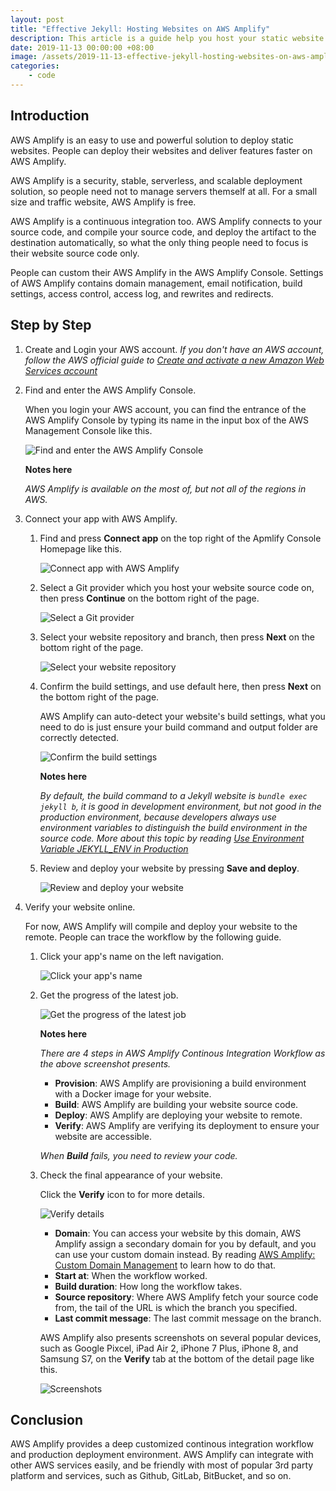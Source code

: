 ```yaml
---
layout: post
title: "Effective Jekyll: Hosting Websites on AWS Amplify"
description: This article is a guide help you host your static website on AWS Amplify
date: 2019-11-13 00:00:00 +08:00
image: /assets/2019-11-13-effective-jekyll-hosting-websites-on-aws-amplify/banner.jpg
categories:
    - code
---
```


## Introduction

AWS Amplify is an easy to use and powerful solution to deploy static websites. People can deploy their websites and deliver features faster on AWS Amplify.

AWS Amplify is a security, stable, serverless, and scalable deployment solution, so people need not to manage servers themself at all. For a small size and traffic website, AWS Amplify is free.

AWS Amplify is a continuous integration too. AWS Amplify connects to your source code, and compile your source code, and deploy the artifact to the destination automatically, so what the only thing people need to focus is their website source code only.

People can custom their AWS Amplify in the AWS Amplify Console. Settings of AWS Amplify contains domain management, email notification, build settings, access control, access log, and rewrites and redirects.

## Step by Step

1. Create and Login your AWS account. *If you don't have an AWS account, follow the AWS official guide to [Create and activate a new Amazon Web Services account](https://aws.amazon.com/premiumsupport/knowledge-center/create-and-activate-aws-account/?nc1=h_ls)*

2. Find and enter the AWS Amplify Console.

    When you login your AWS account, you can find the entrance of the AWS Amplify Console by typing its name in the input box of the AWS Management Console like this.

    ![Find and enter the AWS Amplify Console](/assets/2019-11-13-effective-jekyll-hosting-websites-on-aws-amplify/step-2.jpg)

    **Notes here**

    *AWS Amplify is available on the most of, but not all of the regions in AWS.*

3. Connect your app with AWS Amplify.

    1. Find and press **Connect app** on the top right of the Apmlify Console Homepage like this.

        ![Connect app with AWS Amplify](/assets/2019-11-13-effective-jekyll-hosting-websites-on-aws-amplify/step-3-1.jpg)

    2. Select a Git provider which you host your website source code on, then press **Continue** on the bottom right of the page.

        ![Select a Git provider](/assets/2019-11-13-effective-jekyll-hosting-websites-on-aws-amplify/step-3-2.jpg)

    3. Select your website repository and branch, then press **Next** on the bottom right of the page.

        ![Select your website repository](/assets/2019-11-13-effective-jekyll-hosting-websites-on-aws-amplify/step-3-3.jpg)

    4. Confirm the build settings, and use default here, then press **Next** on the bottom right of the page.

        AWS Amplify can auto-detect your website's build settings, what you need to do is just ensure your build command and output folder are correctly detected.

        ![Confirm the build settings](/assets/2019-11-13-effective-jekyll-hosting-websites-on-aws-amplify/step-3-4.jpg)

        **Notes here**

        *By default, the build command to a Jekyll website is `bundle exec jekyll b`, it is good in development environment, but not good in the production environment, because developers always use environment variables to distinguish the build environment in the source code. More about this topic by reading [Use Environment Variable JEKYLL_ENV in Production](/tips-aws-amplify-settings-static-website#use-environment-variable-jekyll_env-in-production)*

    5. Review and deploy your website by pressing **Save and deploy**.

        ![Review and deploy your website](/assets/2019-11-13-effective-jekyll-hosting-websites-on-aws-amplify/step-3-5.jpg)

4. Verify your website online.

    For now, AWS Amplify will compile and deploy your website to the remote. People can trace the workflow by the following guide.

    1. Click your app's name on the left navigation.

        ![Click your app's name](/assets/2019-11-13-effective-jekyll-hosting-websites-on-aws-amplify/step-4-1.jpg)

    2. Get the progress of the latest job.

        ![Get the progress of the latest job](/assets/2019-11-13-effective-jekyll-hosting-websites-on-aws-amplify/step-4-2.jpg)

        **Notes here**

        *There are 4 steps in AWS Amplify Continous Integration Workflow as the above screenshot presents.*

        * **Provision**: AWS Amplify are provisioning a build environment with a Docker image for your website.
        * **Build**: AWS Amplify are building your website source code.
        * **Deploy**: AWS Amplify are deploying your website to remote.
        * **Verify**: AWS Amplify are verifying its deployment to ensure your website are accessible.

        *When **Build** fails, you need to review your code.*

    3. Check the final appearance of your website.

        Click the **Verify** icon to for more details.

        ![Verify details](/assets/2019-11-13-effective-jekyll-hosting-websites-on-aws-amplify/step-4-3-1.jpg)

        * **Domain**: You can access your website by this domain, AWS Amplify assign a secondary domain for you by default, and you can use your custom domain instead. By reading [AWS Amplify: Custom Domain Management](/aws-amplify-custom-domain-management) to learn how to do that.
        * **Start at**: When the workflow worked.
        * **Build duration**: How long the workflow takes.
        * **Source repository**: Where AWS Amplify fetch your source code from, the tail of the URL is which the branch you specified.
        * **Last commit message**: The last commit message on the branch.

        AWS Amplify also presents screenshots on several popular devices, such as Google Pixcel, iPad Air 2, iPhone 7 Plus, iPhone 8, and Samsung S7, on the **Verify** tab at the bottom of the detail page like this.

        ![Screenshots](/assets/2019-11-13-effective-jekyll-hosting-websites-on-aws-amplify/step-4-3-1.jpg)

## Conclusion

AWS Amplify provides a deep customized continous integration workflow and production deployment environment. AWS Amplify can integrate with other AWS services easily, and be friendly with most of popular 3rd party platform and services, such as Github, GitLab, BitBucket, and so on.
